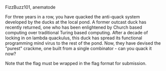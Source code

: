 FizzBuzz101, anematode

For three years in a row, you have quacked the anti-quack system developed by the ducks at the local pond. A former outcast duck has recently returned, one who has been enlightened by Church based computing over traditional Turing based computing. After a decade of locking in on lambda quackulus, this duck has spread its functional programming mind virus to the rest of the pond. Now, they have devised the "purest" crackme, one built from a single combinator - can you quack it now?

Note that the flag must be wrapped in the flag format for submission.
